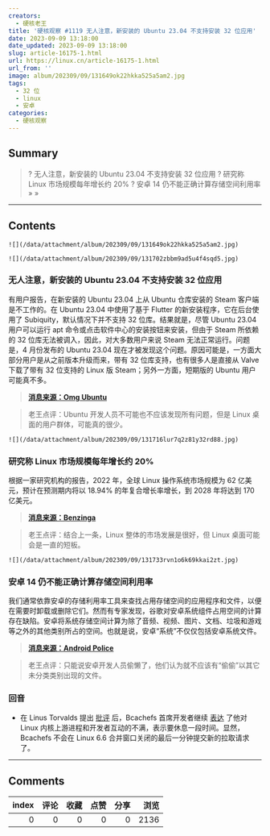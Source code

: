 ```yaml
---
creators:
  - 硬核老王
title: '硬核观察 #1119 无人注意，新安装的 Ubuntu 23.04 不支持安装 32 位应用'
date: 2023-09-09 13:18:00
date_updated: 2023-09-09 13:18:00
slug: article-16175-1.html
url: https://linux.cn/article-16175-1.html
url_from: ''
image: album/202309/09/131649ok22hkka525a5am2.jpg
tags:
  - 32 位
  - linux
  - 安卓
categories:
  - 硬核观察
---
```


## Summary

> ? 无人注意，新安装的 Ubuntu 23.04 不支持安装 32 位应用
> ? 研究称 Linux 市场规模每年增长约 20%
> ? 安卓 14 仍不能正确计算存储空间利用率
> » 
> »

***

<!-- more -->

## Contents

`![](/data/attachment/album/202309/09/131649ok22hkka525a5am2.jpg)`

`![](/data/attachment/album/202309/09/131702zbbm9ad5u4f4sqd5.jpg)`

### 无人注意，新安装的 Ubuntu 23.04 不支持安装 32 位应用

有用户报告，在新安装的 Ubuntu 23.04 上从 Ubuntu 仓库安装的 Steam 客户端是不工作的。在 Ubuntu 23.04 中使用了基于 Flutter 的新安装程序，它在后台使用了 Subiquity，默认情况下并不支持 32 位库。结果就是，尽管 Ubuntu 23.04 用户可以运行 apt 命令或点击软件中心的安装按钮来安装，但由于 Steam 所依赖的 32 位库无法被调入，因此，对大多数用户来说 Steam 无法正常运行。问题是，4 月份发布的 Ubuntu 23.04 现在才被发现这个问题。原因可能是，一方面大部分用户是从之前版本升级而来，带有 32 位库支持，也有很多人是直接从 Valve 下载了带有 32 位支持的 Linux 版 Steam；另外一方面，短期版的 Ubuntu 用户可能真不多。

> 
> **[消息来源：Omg Ubuntu](https://www.omgubuntu.co.uk/2023/08/ubuntu-23-04-broke-32-bit-support)**
> 
> 
> 

> 
> 老王点评：Ubuntu 开发人员不可能也不应该发现所有问题，但是 Linux 桌面的用户群体，可能真的很少。
> 
> 
> 

`![](/data/attachment/album/202309/09/131716lur7q2z81y32rd88.jpg)`

### 研究称 Linux 市场规模每年增长约 20%

根据一家研究机构的报告，2022 年，全球 Linux 操作系统市场规模为 62 亿美元，预计在预测期内将以 18.94% 的年复合增长率增长，到 2028 年将达到 170 亿美元。

> 
> **[消息来源：Benzinga](https://www.benzinga.com/pressreleases/23/09/34345827/2023-linux-operating-system-market-is-booming-worldwide-industry-research-report)**
> 
> 
> 

> 
> 老王点评：结合上一条，Linux 整体的市场发展是很好，但 Linux 桌面可能会是一直的短板。
> 
> 
> 

`![](/data/attachment/album/202309/09/131733rvn1o6k69kkai2zt.jpg)`

### 安卓 14 仍不能正确计算存储空间利用率

我们通常依靠安卓的存储利用率工具来查找占用存储空间的应用程序和文件，以便在需要时卸载或删除它们。然而有专家发现，谷歌对安卓系统组件占用空间的计算存在缺陷。安卓将系统存储空间计算为除了音频、视频、图片、文档、垃圾和游戏等之外的其他类别所占的空间。也就是说，安卓“系统”不仅仅包括安卓系统文件。

> 
> **[消息来源：Android Police](https://www.androidpolice.com/android-14-device-storage-utilization-miscalculation/)**
> 
> 
> 

> 
> 老王点评：只能说安卓开发人员偷懒了，他们认为就不应该有“偷偷”以其它未分类类别出现的文件。
> 
> 
> 

### 回音

* 在 Linus Torvalds 提出 [批评](https://linux.cn/article-16172-1.html) 后，Bcachefs 首席开发者继续 [表达](https://www.phoronix.com/news/Bcachefs-Delayed-Linux-6.6) 了他对 Linux 内核上游进程和开发者互动的不满，表示要休息一段时间。显然，Bcachefs 不会在 Linux 6.6 合并窗口关闭的最后一分钟提交新的拉取请求了。

***

## Comments


|   index |   评论 |   收藏 |   点赞 |   分享 |   浏览 |
|--------:|-------:|-------:|-------:|-------:|-------:|
|       0 |      0 |      0 |      0 |      0 |   2136 |
